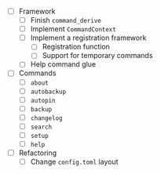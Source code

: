 - [ ] Framework
  - [ ] Finish `command_derive`
  - [ ] Implement `CommandContext`
  - [ ] Implement a registration framework
    - [ ] Registration function
    - [ ] Support for temporary commands
  - [ ] Help command glue
- [ ] Commands
  - [ ] `about`
  - [ ] `autobackup`
  - [ ] `autopin`
  - [ ] `backup`
  - [ ] `changelog`
  - [ ] `search`
  - [ ] `setup`
  - [ ] `help`
- [ ] Refactoring
  - [ ] Change `config.toml` layout
